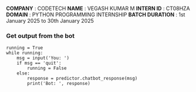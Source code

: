 **COMPANY** : CODETECH
**NAME** : VEGASH KUMAR M
**INTERN ID** : CT08HZA
**DOMAIN** : PYTHON PROGRAMMING INTERNSHIP
**BATCH DURATION** : 1st January 2025 to 30th January 2025


### Get output from the bot
```
running = True
while running:
    msg = input('You: ')
    if msg == 'quit':
        running = False
    else:
        response = predictor.chatbot_response(msg)
        print('Bot: ', response)
```
